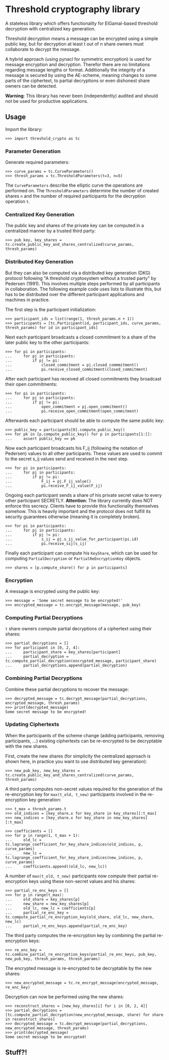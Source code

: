 # Threshold cryptography library


A stateless library which offers functionality for ElGamal-based threshold decryption with centralized key generation.

Threshold decryption means a message can be encrypted using a simple public key, but for decryption at least t out of n
share owners must collaborate to decrypt the message.

A hybrid approach (using pynacl for symmetric encryption) is used for message encryption and decryption.
Therefor there are no limitations regarding message lengths or format. Additionally the integrity of a message is
secured by using the AE-scheme, meaning changes to some parts of the ciphertext, to partial decryptions or even
dishonest share owners can be detected.

**Warning**: This library has never been (independently) audited and should not be used for productive applications.

## Usage

Import the library:

    >>> import threshold_crypto as tc

### Parameter Generation

Generate required parameters:

    >>> curve_params = tc.CurveParameters()
    >>> thresh_params = tc.ThresholdParameters(t=3, n=5)

The `CurveParameters` describe the elliptic curve the operations are performed on. 
The `ThresholdParameters` determine the number of created shares `n` and the number of required participants for the decryption operation `t`.

### Centralized Key Generation

The public key and shares of the private key can be computed in a centralized manner by a trusted third party:

    >>> pub_key, key_shares = tc.create_public_key_and_shares_centralized(curve_params, thresh_params)

### Distributed Key Generation

But they can also be computed via a distributed key generation (DKG) protocol following "A threshold cryptosystem without a trusted party" by Pedersen (1991).
This involves multiple steps performed by all participants in collaboration.
The following example code uses lists to illustrate this, but has to be distributed over the different participant applications and machines in practice.

The first step is the participant initialization:

    >>> participant_ids = list(range(1, thresh_params.n + 1))
    >>> participants = [tc.Participant(id, participant_ids, curve_params, thresh_params) for id in participant_ids]

Next each participant broadcasts a closed commitment to a share of the later public key to the other participants:

    >>> for pi in participants:
    ...     for pj in participants:
    ...         if pj != pi:
    ...             closed_commitment = pj.closed_commmitment()
    ...             pi.receive_closed_commitment(closed_commitment)

After each participant has received all closed commitments they broadcast their open commitments:

    >>> for pi in participants:
    ...     for pj in participants:
    ...         if pj != pi:
    ...             open_commitment = pj.open_commitment()
    ...             pi.receive_open_commitment(open_commitment)

Afterwards each participant should be able to compute the same public key:

    >>> public_key = participants[0].compute_public_key()
    >>> for pk in [p.compute_public_key() for p in participants[1:]]:
    ...     assert public_key == pk

Now each participant broadcasts his F_ij (following the notation of Pedersen) values to all other participants.
These values are used to commit to the secret s_ij values send and received in the next step.

    >>> for pi in participants:
    ...     for pj in participants:
    ...         if pj != pi:
    ...             F_ij = pj.F_ij_value()
    ...             pi.receive_F_ij_value(F_ij)

Ongoing each participant sends a share of his private secret value to every other participant SECRETLY.
**Attention**: The library currently does NOT enforce this secrecy. Clients have to provide this functionality themselves somehow.
This is heavily important and the protocol does not fulfill its security guarantees otherwise (meaning it is completely broken).

    >>> for pi in participants:
    ...     for pj in participants:
    ...         if pj != pi:
    ...             s_ij = pj.s_ij_value_for_participant(pi.id)
    ...             pi.receive_sij(s_ij)

Finally each participant can compute his `KeyShare`, which can be used for computing `PartialDecryption` or `PartialReEncryptionKey` objects.

    >>> shares = [p.compute_share() for p in participants]

### Encryption

A message is encrypted using the public key:

    >>> message = 'Some secret message to be encrypted!'
    >>> encrypted_message = tc.encrypt_message(message, pub_key)

### Computing Partial Decryptions

`t` share owners compute partial decryptions of a ciphertext using their shares:

    >>> partial_decryptions = []
    >>> for participant in [0, 2, 4]:
    ...     participant_share = key_shares[participant]
    ...     partial_decryption = tc.compute_partial_decryption(encrypted_message, participant_share)
    ...     partial_decryptions.append(partial_decryption)

### Combining Partial Decryptions

Combine these partial decryptions to recover the message:

    >>> decrypted_message = tc.decrypt_message(partial_decryptions, encrypted_message, thresh_params)
    >>> print(decrypted_message)
    Some secret message to be encrypted!

### Updating Ciphertexts

When the participants of the scheme change (adding participants, removing participants, ...) existing ciphertexts can be re-encrypted to be decryptable with the new shares.

First, create the new shares (for simplicity the centralized approach is shown here, in practice you want to use distributed key generation):

    >>> new_pub_key, new_key_shares = tc.create_public_key_and_shares_centralized(curve_params, thresh_params)

A third party computes non-secret values required for the generation of the re-encryption key for `max(t_old, t_new)` participants involved in the re-encryption key generation:

    >>> t_max = thresh_params.t
    >>> old_indices = [key_share.x for key_share in key_shares][:t_max]
	>>> new_indices = [key_share.x for key_share in new_key_shares][:t_max]

	>>> coefficients = []
	>>> for p in range(1, t_max + 1):
	...     old_lc = tc.lagrange_coefficient_for_key_share_indices(old_indices, p, curve_params)
	...     new_lc = tc.lagrange_coefficient_for_key_share_indices(new_indices, p, curve_params)
	...     coefficients.append((old_lc, new_lc))
	
 A number of `max(t_old, t_new)` participants now compute their partial re-encryption keys using these non-secret values and his shares:

	>>> partial_re_enc_keys = []
    >>> for p in range(t_max):
    ...     old_share = key_shares[p]
    ...     new_share = new_key_shares[p]
    ...     old_lc, new_lc = coefficients[p]
    ...     partial_re_enc_key = tc.compute_partial_re_encryption_key(old_share, old_lc, new_share, new_lc)
    ...     partial_re_enc_keys.append(partial_re_enc_key)
 
The third party computes the re-encryption key by combining the partial re-encryption keys:
 
	>>> re_enc_key = tc.combine_partial_re_encryption_keys(partial_re_enc_keys, pub_key, new_pub_key, thresh_params, thresh_params)

The encrypted message is re-encrypted to be decryptable by the new shares:

	>>> new_encrypted_message = tc.re_encrypt_message(encrypted_message, re_enc_key)

Decryption can now be performed using the new shares:

    >>> reconstruct_shares = [new_key_shares[i] for i in [0, 2, 4]]
    >>> partial_decryptions = [tc.compute_partial_decryption(new_encrypted_message, share) for share in reconstruct_shares]
    >>> decrypted_message = tc.decrypt_message(partial_decryptions, new_encrypted_message, thresh_params)
    >>> print(decrypted_message)
    Some secret message to be encrypted!

## Stuff?!